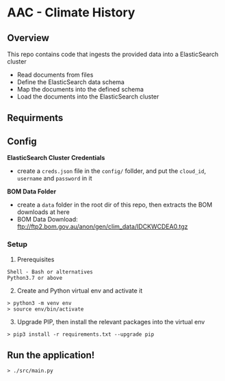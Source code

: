# AAC - Climate History
## Overview
This repo contains code that ingests the provided data into a ElasticSearch cluster
* Read documents from files
* Define the ElasticSearch data schema
* Map the documents into the defined schema
* Load the documents into the ElasticSearch cluster

## Requirments


## Config
**ElasticSearch Cluster Credentials**
- create a `creds.json` file in the `config/` follder, and put the `cloud_id`, `username` and `password` in it

**BOM Data Folder**
- create a `data` folder in the root dir of this repo, then extracts the BOM downloads at here
- BOM Data Download: ftp://ftp2.bom.gov.au/anon/gen/clim_data/IDCKWCDEA0.tgz

### Setup
1. Prerequisites
```
Shell - Bash or alternatives
Python3.7 or above
```

2. Create and Python virtual env and activate it
```
> python3 -m venv env
> source env/bin/activate
```

3. Upgrade PIP, then install the relevant packages into the virtual env
```
> pip3 install -r requirements.txt --upgrade pip
```

## Run the application!
```
> ./src/main.py
```